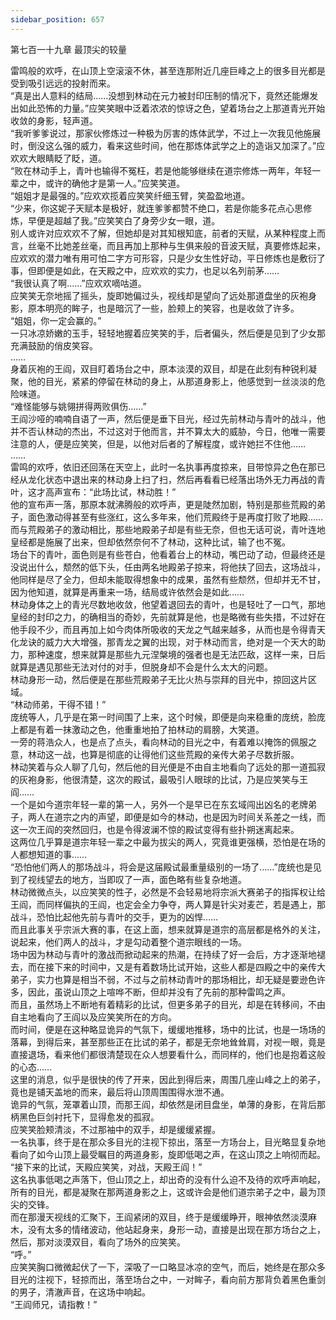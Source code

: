 ```yaml
---
sidebar_position: 657
---
```

 第七百一十九章 最顶尖的较量


雷鸣般的欢呼，在山顶上空滚滚不休，甚至连那附近几座巨峰之上的很多目光都是受到吸引远远的投射而来。  
“真是出人意料的结局……没想到林动在元力被封印压制的情况下，竟然还能爆发出如此恐怖的力量。”应笑笑眼中泛着浓浓的惊讶之色，望着场台之上那道青光开始收敛的身影，轻声道。  
“我听爹爹说过，那家伙修炼过一种极为厉害的炼体武学，不过上一次我见他施展时，倒没这么强的威力，看来这些时间，他在那炼体武学之上的造诣又加深了。”应欢欢大眼睛眨了眨，道。  
“败在林动手上，青叶也输得不冤枉，若是他能够继续在道宗修炼一两年，年轻一辈之中，或许的确他才是第一人。”应笑笑道。  
“姐姐才是最强的。”应欢欢揽着应笑笑纤细玉臂，笑盈盈地道。  
“少来，你这妮子天赋本是极好，就连爹爹都赞不绝口，若是你能多花点心思修炼，早便是超越了我。”应笑笑白了身旁少女一眼，道。  
别人或许对应欢欢不了解，但她却是对其知根知底，前者的天赋，从某种程度上而言，丝毫不比她差丝毫，而且再加上那种与生俱来般的音波天赋，真要修炼起来，应欢欢的潜力唯有用可怕二字方可形容，只是少女生性好动，平日修炼也是敷衍了事，但即便是如此，在天殿之中，应欢欢的实力，也足以名列前茅……  
“我很认真了啊……”应欢欢嘀咕道。  
应笑笑无奈地摇了摇头，旋即她偏过头，视线却是望向了远处那道盘坐的灰袍身影，原本明亮的眸子，也是暗沉了一些，脸颊上的笑容，也是收敛了许多。  
“姐姐，你一定会赢的。”  
一只冰凉娇嫩的玉手，轻轻地握着应笑笑的手，后者偏头，然后便是见到了少女那充满鼓励的俏皮笑容。  
……  
身着灰袍的王阎，双目盯着场台之中，原本淡漠的双目，却是在此刻有种锐利凝聚，他的目光，紧紧的停留在林动的身上，从那道身影上，他感觉到一丝淡淡的危险味道。  
“难怪能够与姚翎拼得两败俱伤……”  
王阎沙哑的喃喃自语了一声，然后便是垂下目光，经过先前林动与青叶的战斗，他并不否认林动的杰出，不过这对于他而言，并不算太大的威胁，今日，他唯一需要注意的人，便是应笑笑，但是，以他对后者的了解程度，或许她拦不住他……  
……  
雷鸣的欢呼，依旧还回荡在天空上，此时一名执事再度掠来，目带惊异之色在那已经从龙化状态中退出来的林动身上扫了扫，然后再看看已经落出场外无力再战的青叶，这才高声宣布：“此场比试，林动胜！”  
他的宣布声一落，那原本就沸腾般的欢呼声，更是陡然加剧，特别是那些荒殿的弟子，面色激动得甚至有些涨红，这么多年来，他们荒殿终于是再度打败了地殿……  
而与荒殿弟子的激动相比，那些地殿弟子却是有些无奈，但也无话可说，青叶连地皇经都是施展了出来，但却依然奈何不了林动，这种比试，输了也不冤。  
场台下的青叶，面色则是有些苍白，他看着台上的林动，嘴巴动了动，但最终还是没说出什么，颓然的低下头，任由两名地殿弟子掠来，将他扶了回去，这场战斗，他同样是尽了全力，但却未能取得想象中的成果，虽然有些颓然，但却并无不甘，因为他知道，就算是再重来一场，结局或许依然会是如此……  
林动身体之上的青光尽数地收敛，他望着退回去的青叶，也是轻吐了一口气，那地皇经的封印之力，的确相当的奇妙，先前就算是他，也是略微有些失措，不过好在他手段不少，而且再加上如今肉体所吸收的天龙之气越来越多，从而也是令得青天化龙诀的威力大大增强，那青龙之翼的出现，对于林动而言，绝对是一个天大的助力，那种速度，想来就算是那些九元涅槃境的强者也是无法匹敌，这样一来，日后就算是遇见那些无法对付的对手，但脱身却不会是什么太大的问题。  
林动身形一动，然后便是在那些荒殿弟子无比火热与崇拜的目光中，掠回这片区域。  
“林动师弟，干得不错！”  
庞统等人，几乎是在第一时间围了上来，这个时候，即便是向来稳重的庞统，脸庞上都是有着一抹激动之色，他重重地拍了拍林动的肩膀，大笑道。  
一旁的蒋浩众人，也是点了点头，看向林动的目光之中，有着难以掩饰的佩服之意，林动这一战，也算是彻底的让得他们这些荒殿的亲传大弟子尽数折服。  
林动笑着与众人聊了几句，然后他的目光便是不由自主地看向了远处的那一道孤寂的灰袍身影，他很清楚，这次的殿试，最吸引人眼球的比试，乃是应笑笑与王阎……  
一个是如今道宗年轻一辈的第一人，另外一个是早已在东玄域闯出凶名的老牌弟子，两人在道宗之内的声望，即便是如今的林动，也是因为时间关系差之一线，而这一次王阎的突然回归，也是令得波澜不惊的殿试变得有些扑朔迷离起来。  
这两位几乎算是道宗年轻一辈之中最为拔尖的两人，究竟谁更强横，恐怕是在场的人都想知道的事……  
“恐怕他们两人的那场战斗，将会是这届殿试最重量级别的一场了……”庞统也是见到了视线望去的地方，当即叹了一声，面色略有些复杂地道。  
林动微微点头，以应笑笑的性子，必然是不会轻易地将宗派大赛弟子的指挥权让给王阎，而同样偏执的王阎，也定会全力争夺，两人算是针尖对麦芒，若是遇上，那战斗，恐怕比起他先前与青叶的交手，更为的凶悍……  
而且此事关乎宗派大赛的事，在这上面，想来就算是道宗的高层都是格外的关注，说起来，他们两人的战斗，才是勾动着整个道宗眼线的一场。  
场中因为林动与青叶的激战而掀动起来的热潮，在持续了好一会后，方才逐渐地褪去，而在接下来的时间中，又是有着数场比试开始，这些人都是四殿之中的亲传大弟子，实力也算是相当不弱，不过与之前林动青叶的那场相比，却无疑是要逊色许多，因此，虽说山顶之上喧哗不断，但却并没有了先前的那种雷鸣之声。  
而且，虽然场上不断地有着精彩的比试，但更多弟子的目光，却是在转移间，不由自主地看向了王阎以及应笑笑所在的方向。  
而时间，便是在这种略显诡异的气氛下，缓缓地推移，场中的比试，也是一场场的落幕，到得后来，甚至那些正在比试的弟子，都是无奈地耸耸肩，对视一眼，竟是直接退场，看来他们都很清楚现在众人想要看什么，而同样的，他们也是抱着这般的心态……  
这里的消息，似乎是很快的传了开来，因此到得后来，周围几座山峰之上的弟子，竟也是铺天盖地的而来，最后将山顶周围围得水泄不通。  
诡异的气氛，笼罩着山顶，而那王阎，却依然是闭目盘坐，单薄的身影，在背后那柄黑色巨剑衬托下，显得愈发的孤寂。  
应笑笑脸颊清淡，不过那袖中的双手，却是缓缓紧握。  
一名执事，终于是在那众多目光的注视下掠出，落至一方场台上，目光略显复杂地看向了如今山顶上最受瞩目的两道身影，旋即低喝之声，在这山顶之上响彻而起。  
“接下来的比试，天殿应笑笑，对战，天殿王阎！”  
这名执事低喝之声落下，但山顶之上，却出奇的没有什么迫不及待的欢呼声响起，所有的目光，都是凝聚在那两道身影之上，这或许会是他们道宗弟子之中，最为顶尖的交锋。  
而在那漫天视线的汇聚下，王阎紧闭的双目，终于是缓缓睁开，眼神依然淡漠麻木，没有太多的情绪波动，他站起身来，身形一动，直接是出现在那方场台之上，然后，那对淡漠双目，看向了场外的应笑笑。  
“呼。”  
应笑笑胸口微微起伏了一下，深吸了一口略显冰凉的空气，而后，她终是在那众多目光的注视下，轻掠而出，落至场台之中，一对眸子，看向前方那背负着黑色重剑的男子，清澈声音，在这场中响起。  
“王阎师兄，请指教！”  
  
  
